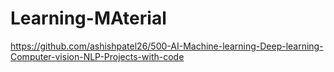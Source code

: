 # Learning-MAterial
https://github.com/ashishpatel26/500-AI-Machine-learning-Deep-learning-Computer-vision-NLP-Projects-with-code
